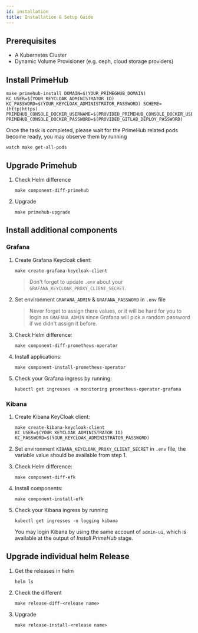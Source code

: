 ```yaml
---
id: installation 
title: Installation & Setup Guide
---
```

## Prerequisites

- A Kubernetes Cluster
- Dynamic Volume Provisioner (e.g. ceph, cloud storage providers)

## Install PrimeHub

```
make primehub-install DOMAIN=$(YOUR_PRIMEGHUB_DOMAIN) KC_USER=$(YOUR_KEYCLOAK_ADMINISTRATOR_ID) KC_PASSWORD=$(YOUR_KEYCLOAK_ADMINISTRATOR_PASSWORD) SCHEME=(http|https) PRIMEHUB_CONSOLE_DOCKER_USERNAME=$(PROVIDED_PRIMEHUB_CONSOLE_DOCKER_USERNAME) PRIMEHUB_CONSOLE_DOCKER_PASSWORD=$(PROVIDED_GITLAB_DEPLOY_PASSWORD)
```

Once the task is completed, please wait for the PrimeHub related pods become ready, you may observe them by running

```
watch make get-all-pods
```

## Upgrade Primehub

1. Check Helm difference
   ```
   make component-diff-primehub
   ```
1. Upgrade
   ```
   make primehub-upgrade
   ```

## Install additional components

### Grafana

1. Create Grafana Keycloak client:

   ```
   make create-grafana-keycloak-client
   ```

   > Don't forget to update `.env` about your `GRAFANA_KEYCLOAK_PROXY_CLIENT_SECRET`.

1. Set environment `GRAFANA_ADMIN` & `GRAFANA_PASSWORD` in `.env` file

   > Never forget to assign there values, or it will be hard for you to login as `GRAFANA_ADMIN` since Grafana will pick a random password if we didn't assign it before.

1. Check Helm difference:

   ```
   make component-diff-prometheus-operator
   ```

1. Install applications:
   ```
   make component-install-prometheus-operator
   ```
1. Check your Grafana ingress by running:
   ```
   kubectl get ingresses -n monitoring prometheus-operator-grafana
   ```

### Kibana

1. Create Kibana KeyCloak client:
   ```
   make create-kibana-keycloak-client KC_USER=$(YOUR_KEYCLOAK_ADMINISTRATOR_ID) KC_PASSWORD=$(YOUR_KEYCLOAK_ADMINISTRATOR_PASSWORD)
   ```
1. Set environment `KIBANA_KEYCLOAK_PROXY_CLIENT_SECRET` in `.env` file, the variable value should be available from step 1.

1. Check Helm difference:
   ```
   make component-diff-efk
   ```
1. Install components:
   ```
   make component-install-efk
   ```
1. Check your Kibana ingress by running

   ```
   kubectl get ingresses -n logging kibana
   ```

   You may login Kibana by using the same account of `admin-ui`, which is available at the output of _Install PrimeHub_ stage.

## Upgrade individual helm Release

1. Get the releases in helm

   ```
   helm ls
   ```

1. Check the different

   ```
   make release-diff-<release name>
   ```

1. Upgrade
   ```
   make release-install-<release name>
   ```
